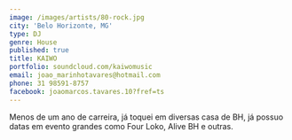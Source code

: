 ```yaml
---
image: /images/artists/80-rock.jpg
city: 'Belo Horizonte, MG'
type: DJ
genre: House
published: true
title: KAIWO
portfolio: soundcloud.com/kaiwomusic
email: joao_marinhotavares@hotmail.com
phone: 31 98591-8757
facebook: joaomarcos.tavares.10?fref=ts
---
```

Menos de um ano de carreira, já toquei em diversas casa de BH, já possuo datas em evento grandes como Four Loko, Alive BH e outras.
